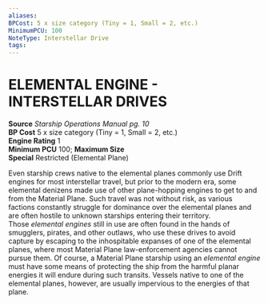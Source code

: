 ```yaml
---
aliases: 
BPCost: 5 x size category (Tiny = 1, Small = 2, etc.)  
MinimumPCU: 100
NoteType: Interstellar Drive
tags: 
---
```

# ELEMENTAL ENGINE - INTERSTELLAR DRIVES

**Source** _Starship Operations Manual pg. 10_  
**BP Cost** 5 x size category (Tiny = 1, Small = 2, etc.)  
**Engine Rating** 1  
**Minimum PCU** 100; **Maximum Size**  
**Special** Restricted (Elemental Plane)

Even starship crews native to the elemental planes commonly use Drift engines for most interstellar travel, but prior to the modern era, some elemental denizens made use of other plane-hopping engines to get to and from the Material Plane. Such travel was not without risk, as various factions constantly struggle for dominance over the elemental planes and are often hostile to unknown starships entering their territory.  
Those _elemental engines_ still in use are often found in the hands of smugglers, pirates, and other outlaws, who use these drives to avoid capture by escaping to the inhospitable expanses of one of the elemental planes, where most Material Plane law-enforcement agencies cannot pursue them. Of course, a Material Plane starship using an _elemental engine_ must have some means of protecting the ship from the harmful planar energies it will endure during such transits. Vessels native to one of the elemental planes, however, are usually impervious to the energies of that plane.
